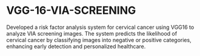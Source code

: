 # VGG-16-VIA-SCREENING
Developed a risk factor analysis system for cervical cancer using VGG16 to analyze VIA screening images. The system predicts the likelihood of cervical cancer by classifying images into negative or positive categories, enhancing early detection and personalized healthcare.
